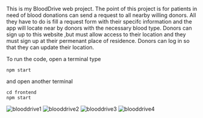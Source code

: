 This is my BloodDrive web project. The point of this project is for patients in need of blood donations can send a request to all nearby willing donors. 
All they have to do is fill a request form with their specifc information and the app will locate near by donors with the necessary blood type.
Donors can sign up to this website ,but must allow access to their location and they must sign up at their permenant place of residence.
Donors can log in so that they can update their location.

To run the code, open a terminal type
```
npm start
```
and open another terminal 
```
cd frontend
npm start
```

![blooddrive1](https://github.com/user-attachments/assets/e442fe04-eec4-44e6-87ef-08713b665b04)
![blooddrive2](https://github.com/user-attachments/assets/3ce892a8-8c70-4184-abf2-9445843813e9)
![blooddrive3](https://github.com/user-attachments/assets/79e45ab5-b0e6-4420-aed4-659387d00b78)
![blooddrive4](https://github.com/user-attachments/assets/83f28c93-4adc-4877-8955-20406a278905)
